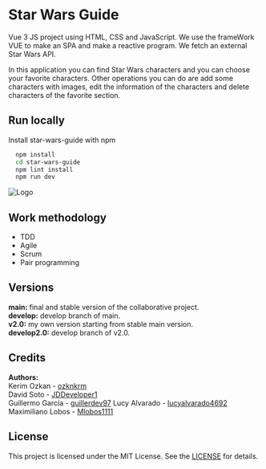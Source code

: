 # Star Wars Guide

Vue 3 JS project using HTML, CSS and JavaScript. We use the frameWork VUE to make an SPA and make a reactive program.
We fetch an external Star Wars API.

In this application you can find Star Wars characters and you can choose your favorite characters. Other operations you can do are add some characters with images, edit the information of the characters and delete characters of the favorite section.

## Run locally

Install star-wars-guide with npm

```bash
  npm install 
  cd star-wars-guide
  npm lint install
  npm run dev
```
    
![Logo](https://upload.wikimedia.org/wikipedia/commons/thumb/6/6c/Star_Wars_Logo.svg/1041px-Star_Wars_Logo.svg.png)

## Work methodology

- TDD
- Agile
- Scrum
- Pair programming

## Versions

**main:** final and stable version of the collaborative project.<br>
**develop:** develop branch of main.<br>
**v2.0:** my own version starting from stable main version.<br>
**develop2.0:** develop branch of v2.0.

## Credits

**Authors:**<br>
Kerim Ozkan - [ozknkrm](https://github.com/ozknkrm)<br>
David Soto - [JDDeveloper1](https://github.com/JDDeveloper1)<br>
Guillermo García - [guillerdev97](https://github.com/guillerdev97)
Lucy Alvarado - [lucyalvarado4692](https://github.com/lucyalvarado4692)
Maximiliano Lobos - [Mlobos1111](https://github.com/Mlobos1111)

## License

This project is licensed under the MIT License. See the [LICENSE](https://github.com/guillerdev97/star-wars-guide/blob/main/LICENSE) for details.

